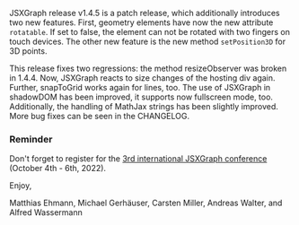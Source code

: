 JSXGraph release v1.4.5 is a patch release, which additionally introduces two new features. 
First, geometry elements have now the new attribute `rotatable`. If set to false, the element can not
be rotated with two fingers on touch devices. The other new feature is the new method `setPosition3D` 
for 3D points.

This release fixes two regressions: the method resizeObserver was broken in 1.4.4. Now, JSXGraph reacts to 
size changes of the hosting div again. Further, snapToGrid works again for lines, too.
The use of JSXGraph in shadowDOM has been improved, it supports now fullscreen mode, too.
Additionally, the handling of MathJax strings has been slightly improved. More bug fixes can be seen in the 
CHANGELOG.

### Reminder 
Don't forget to register for the [3rd international JSXGraph conference](https://jsxgraph.org/conf2022/) (October 4th - 6th, 2022).

Enjoy,

Matthias Ehmann, Michael Gerhäuser, Carsten Miller, Andreas Walter, and Alfred Wassermann

